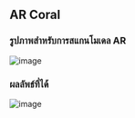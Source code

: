## AR Coral
### รูปภาพสำหรับการสแกนโมเดล AR

![image](https://github.com/IceSarun/XR66/assets/98581317/a10d38c1-12a5-44c9-b46b-4aaa8930c5bf)

### ผลลัพธ์ที่ได้
![image](https://github.com/IceSarun/XR66/assets/98581317/f630a0e0-725b-45a0-8f0b-c8f7d4f3d0df)
